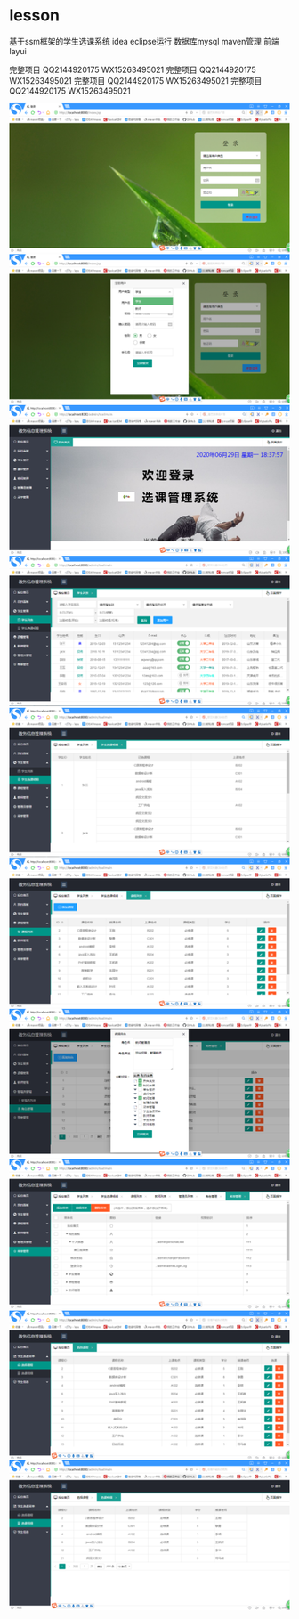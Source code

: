 # lesson
基于ssm框架的学生选课系统
idea eclipse运行 数据库mysql maven管理 前端layui

完整项目 QQ2144920175 WX15263495021 完整项目 QQ2144920175 WX15263495021 完整项目 QQ2144920175 WX15263495021 完整项目 QQ2144920175 WX15263495021

![contents](./1.png)
![contents](./2.png)
![contents](./3.png)
![contents](./4.png)
![contents](./5.png)
![contents](./6.png)
![contents](./7.png)
![contents](./8.png)
![contents](./9.png)
![contents](./10.png)
